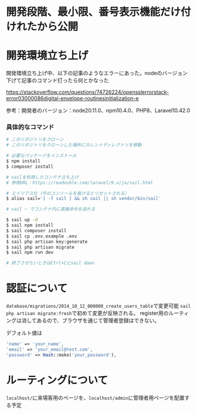 # 開発段階、最小限、番号表示機能だけ付けれたから公開

# 開発環境立ち上げ

開発環境立ち上げ中、以下の記事のようなエラーにあった。nodeのバージョン下げて記事のコマンド打ったら何とかなった

https://stackoverflow.com/questions/74726224/opensslerrorstack-error03000086digital-envelope-routinesinitialization-e

参考：開発者のバージョン：node20.11.0、npm10.4.0、PHP8、Laravel10.42.0


### 具体的なコマンド
```bash
# このリポジトリをクローン
# このリポジトリをクローンした場所にカレントディレクトリを移動

# 必要なパッケージをインストール
$ npm install
$ composer install

# sailを利用したコンテナ立ち上げ
# 参照URL：https://readouble.com/laravel/9.x/ja/sail.html

# エイリアス化（今のコンソールを抜けるとリセットされる）
$ alias sail='[ -f sail ] && sh sail || sh vendor/bin/sail'

# sail ~ でコンテナ内に直接命令を送れる

$ sail up -d
$ sail npm install
$ sail composer install
$ sail cp .env.example .env
$ sail php artisan key:generate
$ sail php artisan migrate
$ sail npm run dev

# 終了させたいときはCtrl+Cとsail down
```

# 認証について
`database/migrations/2014_10_12_000000_create_users_table`で変更可能
`sail php artisan migrate:fresh`で初めて変更が反映される。
register用のルーティングは消してあるので、ブラウザを通じて管理者登録はできない。

デフォルト値は
```php
'name' => 'your_name',
'email' => 'your_email@test.com',
'password' => Hash::make('your_password'),
```

# ルーティングについて
`localhost/`に来場客用のページを、`localhost/admin`に管理者用ページを配置する予定
